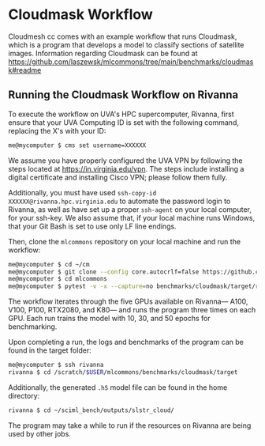 # Cloudmask Workflow

Cloudmesh cc comes with an example workflow
that runs Cloudmask, which is a program that
develops a model to classify sections of satellite 
images. Information regarding Cloudmask can be found at
<https://github.com/laszewsk/mlcommons/tree/main/benchmarks/cloudmask#readme>

## Running the Cloudmask Workflow on Rivanna

To execute the workflow on UVA's HPC supercomputer,
Rivanna, first ensure that your UVA Computing ID
is set with the following command, replacing the
X's with your ID:

```bash
me@mycomputer $ cms set username=XXXXXX
```

We assume you have properly configured the UVA
VPN by following the steps located at <https://in.virginia.edu/vpn>.
The steps include installing a digital certificate and
installing Cisco VPN; please follow them fully.

Additionally, you must have used `ssh-copy-id XXXXXX@rivanna.hpc.virginia.edu` 
to automate the password login to Rivanna, as well as have
set up a proper `ssh-agent` on your local computer, for your ssh-key.
We also assume that, if your local machine runs Windows,
that your Git Bash is set to use only LF line endings.

Then, clone the `mlcommons` repository on your local machine
and run the workflow:

```bash
me@mycomputer $ cd ~/cm
me@mycomputer $ git clone --config core.autocrlf=false https://github.com/laszewsk/mlcommons.git
me@mycomputer $ cd mlcommons
me@mycomputer $ pytest -v -x --capture=no benchmarks/cloudmask/target/rivanna/run_cloudmask_workflow.py
```

The workflow iterates through the five GPUs available
on Rivanna— A100, V100, P100, RTX2080, and K80— and 
runs the program three times on each GPU. Each run 
trains the model with 10, 30, and 50 epochs for
benchmarking.

Upon completing a run, the logs and benchmarks of the
program can be found in the target folder:

```bash
me@mycomputer $ ssh rivanna
rivanna $ cd /scratch/$USER/mlcommons/benchmarks/cloudmask/target
```

Additionally, the generated `.h5` model file can be found in the
home directory:

```bash
rivanna $ cd ~/sciml_bench/outputs/slstr_cloud/
```

The program may take a while to run if the resources
on Rivanna are being used by other jobs.